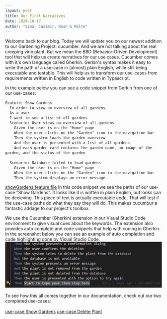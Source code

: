 ```yaml
---
layout: post
title: Our First Narratives
date: 2024-10-17
author: "Sima, Casimir, Ruan & Malte"
---
```


Welcome back to our blog. Today we will update you on our newest addition to our Gardening Project: cucumber. And we are not talking about the real creeping vine plant.
But we mean the BBD (Behavior-Driven Development) tool that will help us create narratives for our use cases. Cucumber comes with it's own language called Gherkin.
Gerkin's syntax makes it easy to write the path of a use-case in (almost) plain English, while still being executable and testable. This will help us to transform our
use-cases from requirements written in English to code written in Typescript.

In the example below you can see a code snippet from Gerkin from one of our use-cases:

```gherkin
Feature: Show Gardens
  In order to view an overview of all gardens
  As a user
  I want to see a list of all gardens
  Scenario: User views an overview of all gardens
    Given the user is on the "Home" page
    When the user clicks on the "Garden" icon in the navigation bar
    Then the system loads the garden overview
    And the user is presented with a list of all gardens
    And each garden card contains the garden name, an image of the garden, and the status of the garden

  Scenario: Database failed to load gardens
    Given the user is on the "Home" page
    When the user clicks on the "Garden" icon in the navigation bar
    Then the system displays an error message
```

[showGardens feature file](https://github.com/DHBW-Malte/gardeningApp/blob/main/green-fingers/features/viewGarden.feature)
In this code snippet we see the paths of our use-case "Show Gardens". It looks like it is written in plain English, but looks can be decieving.
This piece of text is actually executable code. That will test if the use-case paths do what they say they will do. This makes cucumbur a fantastic addage
to our project's toolbox.

We use the Cucumber (Gherkin) extension in our Visual Studio Code environment to give visual cues about the keywords. The extension also provides auto complete
and code snippets that help with coding in Gherkin. In the screenshot below you can see an example of auto completion and code highlighting done by Visual
Studio Code.
![screenshot gherkin on Visual Studio Code](https://github.com/DHBW-Malte/gardeningApp/blob/main/docs/assets/screenshots/screenshot_gherkin.png)

To see how this all comes together in our documentation, check out our two completed use-cases:<br/><br/>
[use-case Show Gardens](https://github.com/DHBW-Malte/gardeningApp/blob/main/docs/usecases/showGardens.md)
[use-case Delete Plant](https://github.com/DHBW-Malte/gardeningApp/blob/main/docs/usecases/deletePlant.md)
